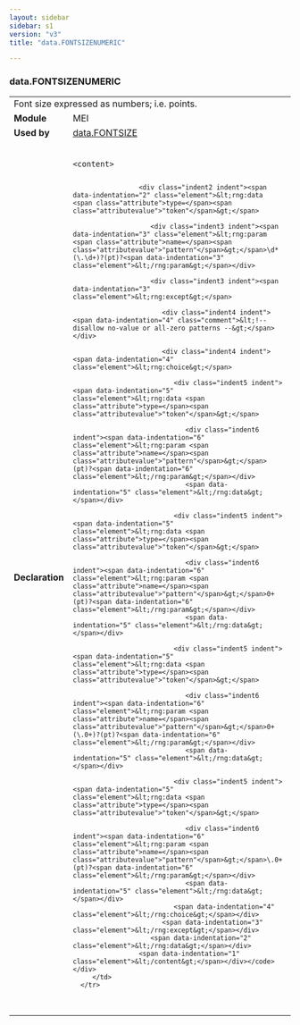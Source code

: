 ```yaml
---
layout: sidebar
sidebar: s1
version: "v3"
title: "data.FONTSIZENUMERIC"

---
```


<div class="macroSpec">
   <h3 id="data.FONTSIZENUMERIC">data.FONTSIZENUMERIC</h3>
   <table class="wovenodd">
      <tr>
         <td colspan="2" class="wovenodd-col2">Font size expressed as numbers; i.e. points.</td>
      </tr>
      <tr>
         <td class="wovenodd-col1"><strong>Module</strong></td>
         <td class="wovenodd-col2">MEI</td>
      </tr>
      <tr>
         <td class="wovenodd-col1"><strong>Used by</strong></td>
         <td class="wovenodd-col2">
            <div class="parent"><a class="link_odd" href="{{ site.baseurl }}/{{ page.version }}/data-types/data.FONTSIZE.html">data.FONTSIZE</a></div>
         </td>
      </tr>
      <tr>
         <td class="wovenodd-col1"><strong>Declaration</strong></td>
         <td class="wovenodd-col2">
            <div class="code" xml:space="preserve" data-lang="ODD"><code>
                  <div class="indent1 indent"><span data-indentation="1" class="element">&lt;content&gt;</span>
                     
                     <div class="indent2 indent"><span data-indentation="2" class="element">&lt;rng:data <span class="attribute">type=</span><span class="attributevalue">"token"</span>&gt;</span>
                        
                        <div class="indent3 indent"><span data-indentation="3" class="element">&lt;rng:param <span class="attribute">name=</span><span class="attributevalue">"pattern"</span>&gt;</span>\d*(\.\d+)?(pt)?<span data-indentation="3" class="element">&lt;/rng:param&gt;</span></div>
                        
                        <div class="indent3 indent"><span data-indentation="3" class="element">&lt;rng:except&gt;</span>
                           
                           <div class="indent4 indent"><span data-indentation="4" class="comment">&lt;!-- disallow no-value or all-zero patterns --&gt;</span></div>
                           
                           <div class="indent4 indent"><span data-indentation="4" class="element">&lt;rng:choice&gt;</span>
                              
                              <div class="indent5 indent"><span data-indentation="5" class="element">&lt;rng:data <span class="attribute">type=</span><span class="attributevalue">"token"</span>&gt;</span>
                                 
                                 <div class="indent6 indent"><span data-indentation="6" class="element">&lt;rng:param <span class="attribute">name=</span><span class="attributevalue">"pattern"</span>&gt;</span>(pt)?<span data-indentation="6" class="element">&lt;/rng:param&gt;</span></div>
                                 <span data-indentation="5" class="element">&lt;/rng:data&gt;</span></div>
                              
                              <div class="indent5 indent"><span data-indentation="5" class="element">&lt;rng:data <span class="attribute">type=</span><span class="attributevalue">"token"</span>&gt;</span>
                                 
                                 <div class="indent6 indent"><span data-indentation="6" class="element">&lt;rng:param <span class="attribute">name=</span><span class="attributevalue">"pattern"</span>&gt;</span>0+(pt)?<span data-indentation="6" class="element">&lt;/rng:param&gt;</span></div>
                                 <span data-indentation="5" class="element">&lt;/rng:data&gt;</span></div>
                              
                              <div class="indent5 indent"><span data-indentation="5" class="element">&lt;rng:data <span class="attribute">type=</span><span class="attributevalue">"token"</span>&gt;</span>
                                 
                                 <div class="indent6 indent"><span data-indentation="6" class="element">&lt;rng:param <span class="attribute">name=</span><span class="attributevalue">"pattern"</span>&gt;</span>0+(\.0+)?(pt)?<span data-indentation="6" class="element">&lt;/rng:param&gt;</span></div>
                                 <span data-indentation="5" class="element">&lt;/rng:data&gt;</span></div>
                              
                              <div class="indent5 indent"><span data-indentation="5" class="element">&lt;rng:data <span class="attribute">type=</span><span class="attributevalue">"token"</span>&gt;</span>
                                 
                                 <div class="indent6 indent"><span data-indentation="6" class="element">&lt;rng:param <span class="attribute">name=</span><span class="attributevalue">"pattern"</span>&gt;</span>\.0+(pt)?<span data-indentation="6" class="element">&lt;/rng:param&gt;</span></div>
                                 <span data-indentation="5" class="element">&lt;/rng:data&gt;</span></div>
                              <span data-indentation="4" class="element">&lt;/rng:choice&gt;</span></div>
                           <span data-indentation="3" class="element">&lt;/rng:except&gt;</span></div>
                        <span data-indentation="2" class="element">&lt;/rng:data&gt;</span></div>
                     <span data-indentation="1" class="element">&lt;/content&gt;</span></div></code></div>
         </td>
      </tr>
   </table>
</div>